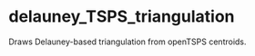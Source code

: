 delauney_TSPS_triangulation
===========================

Draws Delauney-based triangulation from openTSPS centroids. 